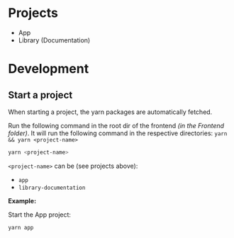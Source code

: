 # Projects

- App
- Library (Documentation)

# Development

## Start a project

When starting a project, the yarn packages are automatically fetched.

Run the following command in the root dir of the frontend _(in the Frontend folder)_. It will run the following command in the respective directories: `yarn && yarn <project-name>`

```bash
yarn <project-name>
```

`<project-name>` can be (see projects above):

- `app`
- `library-documentation`

**Example:**

Start the App project:

```bash
yarn app
```
